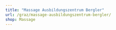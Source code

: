 ```yaml
---
title: "Massage Ausbildungszentrum Bergler"
url: /graz/massage-ausbildungszentrum-bergler/
shop: Massage
---
```

